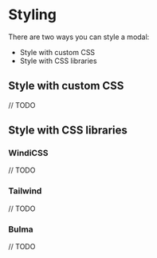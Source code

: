 # Styling

There are two ways you can style a modal:

- Style with custom CSS
- Style with CSS libraries

## Style with custom CSS

// TODO

## Style with CSS libraries

### WindiCSS

// TODO

### Tailwind

// TODO

### Bulma

// TODO
